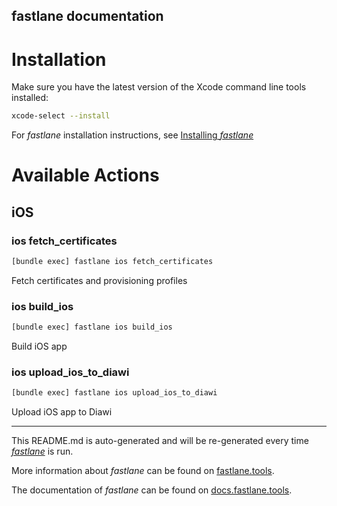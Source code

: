 fastlane documentation
----

# Installation

Make sure you have the latest version of the Xcode command line tools installed:

```sh
xcode-select --install
```

For _fastlane_ installation instructions, see [Installing _fastlane_](https://docs.fastlane.tools/#installing-fastlane)

# Available Actions

## iOS

### ios fetch_certificates

```sh
[bundle exec] fastlane ios fetch_certificates
```

Fetch certificates and provisioning profiles

### ios build_ios

```sh
[bundle exec] fastlane ios build_ios
```

Build iOS app

### ios upload_ios_to_diawi

```sh
[bundle exec] fastlane ios upload_ios_to_diawi
```

Upload iOS app to Diawi

----

This README.md is auto-generated and will be re-generated every time [_fastlane_](https://fastlane.tools) is run.

More information about _fastlane_ can be found on [fastlane.tools](https://fastlane.tools).

The documentation of _fastlane_ can be found on [docs.fastlane.tools](https://docs.fastlane.tools).
